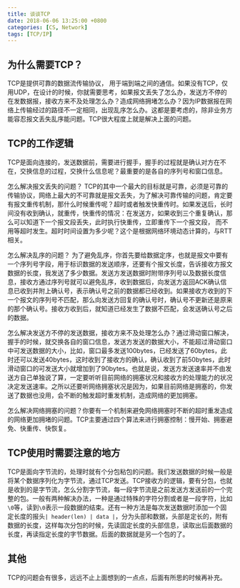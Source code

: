 ```yaml
---
title: 谈谈TCP
date: 2018-06-06 13:25:00 +0800
categories: [CS, Network]
tags: [TCP/IP]
---
```


## 为什么需要TCP？
TCP是提供可靠的数据流传输协议， 用于端到端之间的通信。如果没有TCP，仅用UDP，在设计的时候，你就需要思考，如果报文丢失了怎么办，发送方不停的在发数据报，接收方来不及处理怎么办？造成网络拥堵怎么办？因为IP数据报在网络上传输经过的路径不一定相同，出现乱序怎么办。这都是要考虑的，除非业务方能容忍报文丢失乱序能问题。TCP很大程度上就是解决上面的问题。

## TCP的工作逻辑
TCP是面向连接的，发送数据前，需要进行握手，握手的过程就是确认对方在不在，交换信息的过程，交换什么信息呢？最重要的是各自的序列号和窗口信息。

怎么解决报文丢失的问题？ TCP的其中一个最大的目标就是可靠，必须是可靠的传输协议，网络上最大的不可靠就是报文丢失，为了解决可靠传输的问题，肯定要有报文重传机制，那什么时候重传呢？超时或者触发快重传时。如果发送后，长时间没有收到确认，就重传，快重传的情况：在发送方，如果收到三个重复确认，那么可以知道下一个报文段丢失，此时执行快重传，立即重传下一个报文段， 而不用等超时发生。超时时间设置为多少呢？这个是根据网络环境动态计算的，与RTT相关。

怎么解决乱序的问题？ 为了避免乱序，你首先要给数据定序，也就是报文中要有一个序列号字段，用于标识数据的发送顺序，还要有个报文长度，告诉接收方报文数据的长度，我发送了多少数据。发送方发送数据时附带序列号以及数据长度信息，接收方通过序列号就可以避免乱序，收到数据后，向发送方返回ACK确认信息已收到并附上确认号，表示确认号之前的数据都已经收到。如果接收方收到的下一个报文的序列号不匹配，那么向发送方回复的确认号时，确认号不更新还是原来的那个确认号。接收方收到后，就知道已经发生了数据不匹配，会发送确认号之后的数据。

怎么解决发送方不停的发送数据，接收方来不及处理怎么办？通过滑动窗口解决，握手的时候，就交换各自的窗口信息，发送方发送的数据大小，不能超过滑动窗口中可发送数据的大小，比如，窗口最多发送100bytes，已经发送了60bytes，此时还可以发送40bytes，这时收到了接收方的确认，确认收到了前50bytes，此时滑动窗口的可发送大小就增加到了90bytes。也就是说，发送方发送速率并不由发送方自己单独说了算，一定要听听目前网络的拥塞状况和接收方的处理能力的状况决定发送速率。之所以还要听网络拥塞状况是因为，如果目前网络是拥塞的，你发送了数据也没用，会不断的触发超时重发机制，造成网络的更加拥塞。

怎么解决网络拥塞的问题？你要有一个机制来避免网络拥塞时不断的超时重发造成的网络更加拥堵的问题。TCP主要通过四个算法来进行拥塞控制：慢开始、拥塞避免、快重传、快恢复。

## TCP使用时需要注意的地方
TCP是面向字节流的，处理时就有个分包粘包的问题。我们发送数据的时候一般是将某个数据序列化为字节流，通过TCP发送。TCP接收方的逻辑，要有分包，也就是收到的是字节流，怎么分割字节流，每一段字节流是之前发送方发送前的一个完整的包。一般有两种解决办法，一种是通过特殊的字符分割或者是一段字符，比如`\0`等，读到`\0`表示一段数据的结束。还有一种方法是每次发送数据时添加一个固定长度的报头`| header(len) | data |`，分为头部和数据，头部是定长的，附有数据的长度，这样每次分包的时候，先读固定长度的头部信息，读取出后面数据的长度，再读指定长度的字节数据。后面的数据就是另一个包的了。


## 其他
TCP的问题会有很多，远远不止上面想到的一点点，后面有所思的时候再补充。